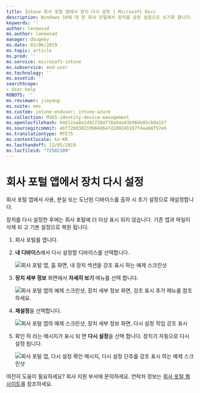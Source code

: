 ```yaml
---
title: Intune 회사 포털 앱에서 장치 다시 설정 | Microsoft Docs
description: Windows 10에 대 한 회사 포털에서 장치를 공장 설정으로 초기화 합니다.
keywords: ''
author: lenewsad
ms.author: lanewsad
manager: dougeby
ms.date: 03/06/2019
ms.topic: article
ms.prod: ''
ms.service: microsoft-intune
ms.subservice: end-user
ms.technology: ''
ms.assetid: ''
searchScope:
- User help
ROBOTS: ''
ms.reviewer: jieyang
ms.suite: ems
ms.custom: intune-enduser; intune-azure
ms.collection: M365-identity-device-management
ms.openlocfilehash: 64612aa8a1d427284778a9aa43b966b05cb0a15f
ms.sourcegitcommit: ebf72b038219904d6e7d20024b107f4aa68f57e6
ms.translationtype: MTE75
ms.contentlocale: ko-KR
ms.lasthandoff: 12/05/2019
ms.locfileid: "72502109"
---
```

# <a name="reset-device-from-the-company-portal-app"></a>회사 포털 앱에서 장치 다시 설정  

회사 포털 앱에서 사용, 분실 또는 도난된 디바이스를 출하 시 초기 설정으로 재설정합니다.  

장치를 다시 설정한 후에는 회사 포털에 더 이상 표시 되지 않습니다. 기존 앱과 파일이 삭제 되 고 기본 설정으로 복원 됩니다.  


1. 회사 포털를 엽니다.  
2. **내 디바이스**에서 다시 설정할 디바이스를 선택합니다.   

    ![회사 포털 앱, 홈 화면, 내 장치 섹션을 강조 표시 하는 예제 스크린샷](./media/1802-cp-app-windows-home.png)  

3. **장치 세부 정보** 화면에서 **자세히 보기** 메뉴를 선택 합니다.  

    ![회사 포털 앱의 예제 스크린샷, 장치 세부 정보 화면, 강조 표시 추가 메뉴를 참조 하세요.](./media/1802-cp-app-windows-device-details.png)  

4. **재설정**을 선택합니다.  

     ![회사 포털 앱의 예제 스크린샷, 장치 세부 정보 화면, 다시 설정 작업 강조 표시 ](./media/1802-cp-app-windows-device-details-reset.png)  

5. 확인 하 라는 메시지가 표시 되 면 **다시 설정**을 선택 합니다. 장치가 자동으로 다시 설정 됩니다.  

     ![회사 포털 앱, 다시 설정 확인 메시지, 다시 설정 단추를 강조 표시 하는 예제 스크린샷 ](./media/1802-cp-app-windows-reset-confirm.png)  

여전히 도움이 필요하세요? 회사 지원 부서에 문의하세요. 연락처 정보는 [회사 포털 웹 사이트](https://go.microsoft.com/fwlink/?linkid=2010980)를 참조하세요.  
